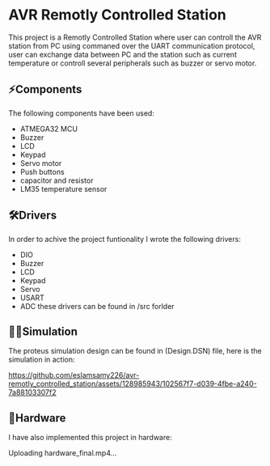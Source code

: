 # AVR Remotly Controlled Station
This project is a Remotly Controlled Station where user can controll the AVR station from PC using commaned over the UART communication protocol, user can exchange data between PC and the station such as current temperature or controll several peripherals such as buzzer or servo motor.





## ⚡Components
 The following components have been used:
 * ATMEGA32 MCU
 * Buzzer
 * LCD
 * Keypad
 * Servo motor
 * Push buttons
 * capacitor and resistor
 * LM35 temperature sensor

## 🛠️Drivers
In order to achive the project funtionality I wrote the following drivers:
* DIO
* Buzzer
* LCD
* Keypad
* Servo
* USART
* ADC
these drivers can be found in /src forlder

## 👨‍💻Simulation
The proteus simulation design can be found in (Design.DSN) file, here is the simulation in action:

https://github.com/eslamsamy226/avr-remotly_controlled_station/assets/128985943/102567f7-d039-4fbe-a240-7a88103307f2

## 🔳Hardware
I have also implemented this project in hardware:

Uploading hardware_final.mp4…


